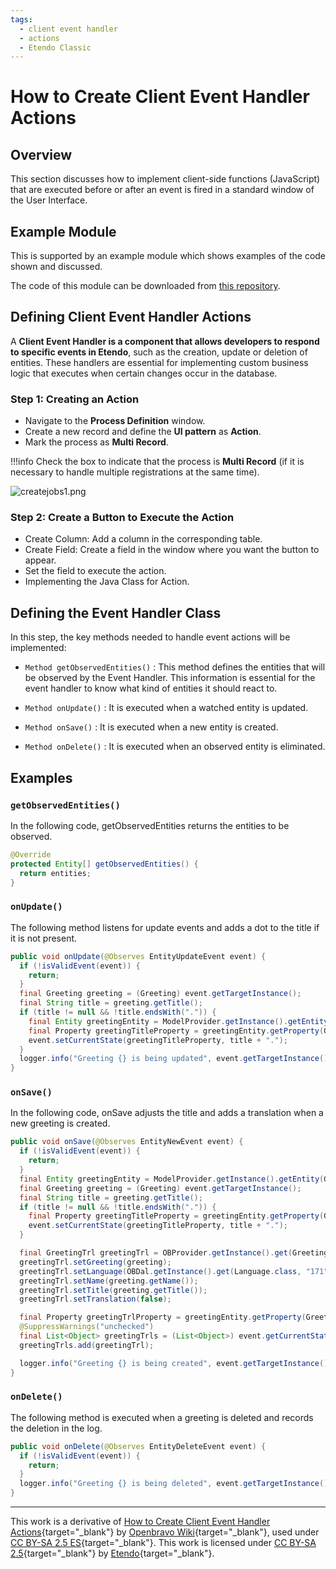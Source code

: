 ```yaml
---
tags:
  - client event handler
  - actions
  - Etendo Classic
---
```


#  How to Create Client Event Handler Actions
  
##  Overview

  This section discusses how to implement client-side functions (JavaScript) that are executed before or after an event is fired in a standard window of the User Interface.
  
##  Example Module

  This is supported by an example module which shows examples of the code shown and discussed.

  The code of this module can be downloaded from [this repository](https://github.com/etendosoftware/com.etendoerp.client.application.examples/blob/main/src/com/etendoerp/client/application/examples/GreetingEventHandler.java).

##  Defining Client Event Handler Actions

  A **Client Event Handler is a component that allows developers to respond to specific events in Etendo**, such as the creation, update or deletion of entities. These handlers are essential for implementing custom business logic that executes when certain changes occur in the database.

### Step 1: Creating an Action

  * Navigate to the **Process Definition** window.
  * Create a new record and define the **UI pattern** as **Action**.
  * Mark the process as **Multi Record**.

!!!info
    Check the box to indicate that the process is **Multi Record** (if it is necessary to handle multiple registrations at the same time).

![createjobs1.png](https://docs.etendo.software/latest/assets/legacy/technicaldocumentation/platform/createjobs1.png)

### Step 2: Create a Button to Execute the Action

  * Create Column: Add a column in the corresponding table.
  * Create Field: Create a field in the window where you want the button to appear.
  * Set the field to execute the action.
  * Implementing the Java Class for Action.

##  Defining the Event Handler Class
  In this step, the key methods needed to handle event actions will be implemented:

  * `Method getObservedEntities()` : This method defines the entities that will be observed by the Event Handler. This information is essential for the event handler to know what kind of entities it should react to.

  * `Method onUpdate()` : It is executed when a watched entity is updated.

  * `Method onSave()` : It is executed when a new entity is created.

  * `Method onDelete()` : It is executed when an observed entity is eliminated.

## Examples

### `getObservedEntities()`
In the following code, getObservedEntities returns the entities to be observed.
```java 
@Override
protected Entity[] getObservedEntities() {
  return entities;
}
```   

### `onUpdate()`
The following method listens for update events and adds a dot to the title if it is not present.
```java
public void onUpdate(@Observes EntityUpdateEvent event) {
  if (!isValidEvent(event)) {
    return;
  }
  final Greeting greeting = (Greeting) event.getTargetInstance();
  final String title = greeting.getTitle();
  if (title != null && !title.endsWith(".")) {
    final Entity greetingEntity = ModelProvider.getInstance().getEntity(Greeting.ENTITY_NAME);
    final Property greetingTitleProperty = greetingEntity.getProperty(Greeting.PROPERTY_TITLE);
    event.setCurrentState(greetingTitleProperty, title + ".");
  }
  logger.info("Greeting {} is being updated", event.getTargetInstance().getId());
}
```
### `onSave()`
In the following code, onSave adjusts the title and adds a translation when a new greeting is created.
```java 
public void onSave(@Observes EntityNewEvent event) {
  if (!isValidEvent(event)) {
    return;
  }
  final Entity greetingEntity = ModelProvider.getInstance().getEntity(Greeting.ENTITY_NAME);
  final Greeting greeting = (Greeting) event.getTargetInstance();
  final String title = greeting.getTitle();
  if (title != null && !title.endsWith(".")) {
    final Property greetingTitleProperty = greetingEntity.getProperty(Greeting.PROPERTY_TITLE);
    event.setCurrentState(greetingTitleProperty, title + ".");
  }

  final GreetingTrl greetingTrl = OBProvider.getInstance().get(GreetingTrl.class);
  greetingTrl.setGreeting(greeting);
  greetingTrl.setLanguage(OBDal.getInstance().get(Language.class, "171"));
  greetingTrl.setName(greeting.getName());
  greetingTrl.setTitle(greeting.getTitle());
  greetingTrl.setTranslation(false);

  final Property greetingTrlProperty = greetingEntity.getProperty(Greeting.PROPERTY_GREETINGTRLLIST);
  @SuppressWarnings("unchecked")
  final List<Object> greetingTrls = (List<Object>) event.getCurrentState(greetingTrlProperty);
  greetingTrls.add(greetingTrl);

  logger.info("Greeting {} is being created", event.getTargetInstance().getId());
}
``` 

### `onDelete()`
The following method is executed when a greeting is deleted and records the deletion in the log.
```java 
public void onDelete(@Observes EntityDeleteEvent event) {
  if (!isValidEvent(event)) {
    return;
  }
  logger.info("Greeting {} is being deleted", event.getTargetInstance().getId());
}
```

---

This work is a derivative of [How to Create Client Event Handler Actions](http://wiki.openbravo.com/wiki/How_to_create_client_event_handler_actions){target="\_blank"} by [Openbravo Wiki](http://wiki.openbravo.com/wiki/Welcome_to_Openbravo){target="\_blank"}, used under [CC BY-SA 2.5 ES](https://creativecommons.org/licenses/by-sa/2.5/es/){target="\_blank"}. This work is licensed under [CC BY-SA 2.5](https://creativecommons.org/licenses/by-sa/2.5/){target="\_blank"} by [Etendo](https://etendo.software){target="\_blank"}.